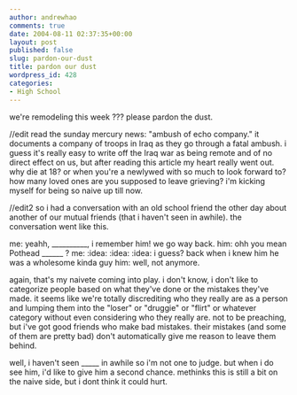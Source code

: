 ```yaml
---
author: andrewhao
comments: true
date: 2004-08-11 02:37:35+00:00
layout: post
published: false
slug: pardon-our-dust
title: pardon our dust
wordpress_id: 428
categories:
- High School
---
```


we're remodeling this week ??? please pardon the dust.


//edit
read the sunday mercury news: "ambush of echo company." it documents a company of troops in Iraq as they go through a fatal ambush. i guess it's really easy to write off the Iraq war as being remote and of no direct effect on us, but after reading this article my heart really went out. why die at 18? or when you're a newlywed with so much to look forward to? how many loved ones are you supposed to leave grieving? i'm kicking myself for being so naive up till now.

//edit2
so i had a conversation with an old school friend the other day about another of our mutual friends (that i haven't seen in awhile). the conversation went like this.

me: yeahh, __________, i remember him! we go way back.
him: ohh you mean Pothead ______ ?
me:  :idea:  :idea:  :idea:  i guess? back when i knew him he was a wholesome kinda guy
him: well, not anymore.

again, that's my naivete coming into play. i don't know, i don't like to categorize people based on what they've done or the mistakes they've made. it seems like we're totally discrediting who they really are as a person and lumping them into the "loser" or "druggie" or "flirt" or whatever category without even considering who they really are. not to be preaching, but i've got good friends who make bad mistakes. their mistakes (and some of them are pretty bad) don't automatically give me reason to leave them behind.

well, i haven't seen _____ in awhile so i'm not one to judge. but when i do see him, i'd like to give him a second chance. methinks this is still a bit on the naive side, but i dont think it could hurt.
